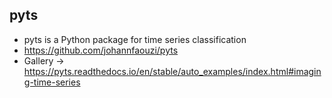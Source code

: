 ## pyts
* pyts is a Python package for time series classification
* https://github.com/johannfaouzi/pyts
* Gallery -> https://pyts.readthedocs.io/en/stable/auto_examples/index.html#imaging-time-series